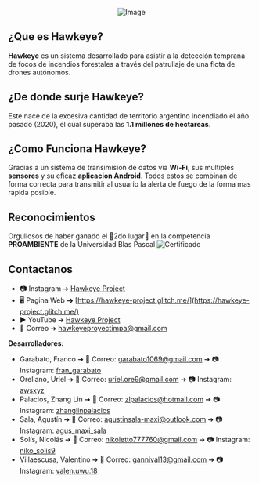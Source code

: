 <div align="center">
  
  ![Image](https://i.postimg.cc/zvFZc7qf/Drone-Final.jpg)

</div>

## ¿Que es Hawkeye?
  **Hawkeye** es un sistema desarrollado para asistir a la detección temprana de focos de incendios forestales a través del patrullaje de una flota de drones autónomos.

## ¿De donde surje Hawkeye?
  Este nace de la excesiva cantidad de territorio argentino incendiado el año pasado (2020), el cual superaba las **1.1 millones de hectareas**.
  
## ¿Como Funciona Hawkeye?
  Gracias a un sistema de transimision de datos via **Wi-Fi**, sus multiples **sensores** y su eficaz **aplicacion Android**. Todos estos se combinan de forma correcta para transmitir al usuario la alerta de fuego de la forma mas rapida posible.
  
## Reconocimientos
  Orgullosos de haber ganado el 🥈2do lugar🥈 en la competencia **PROAMBIENTE** de la Universidad Blas Pascal
  ![Certificado](https://i.postimg.cc/GhMvysD0/Certificado.png)

## Contactanos
  * 📷 Instagram ➔ [Hawkeye Project](https://www.instagram.com/hawkeye.project/)
  * 🖥 Pagina Web ➔ [https://hawkeye-project.glitch.me/](https://hawkeye-project.glitch.me/)
  * ▶️ YouTube ➔ [Hawkeye Project](https://www.youtube.com/channel/UCOA-7zA83bXrav8Rf2SUFfQ)
  * 📧 Correo ➔ hawkeyeproyectimpa@gmail.com

**Desarrolladores:**
  - Garabato, Franco ➔ 📧 Correo: garabato1069@gmail.com
                     ➔ 📷 Instagram: [fran_garabato](https://www.instagram.com/fran_garabato/)
  - Orellano, Uriel ➔ 📧 Correo: uriel.ore9@gmail.com
                    ➔ 📷 Instagram: [awsxyz](https://www.instagram.com/awsxyz/)
  - Palacios, Zhang Lin ➔ 📧 Correo: zlpalacios@hotmail.com
                        ➔ 📷 Instagram: [zhanglinpalacios](https://www.instagram.com/zhanglinpalacios/)
  - Sala, Agustín ➔ 📧 Correo: agustinsala-maxi@outlook.com
                  ➔ 📷 Instagram: [agus_maxi_sala](https://www.instagram.com/agus_maxi_sala/)
  - Solís, Nicolás ➔ 📧 Correo: nikoletto777760@gmail.com
                   ➔ 📷 Instagram: [niko_solis9](https://www.instagram.com/niko_solis9/)
  - Villaescusa, Valentino ➔ 📧 Correo: gannival13@gmail.com
                           ➔ 📷 Instagram: [valen.uwu.18](https://www.instagram.com/valen.uwu.18/)
 
